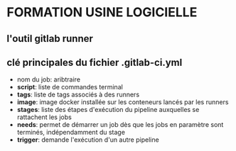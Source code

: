# FORMATION USINE LOGICIELLE

## l'outil gitlab runner

## clé principales du fichier .gitlab-ci.yml

* nom du job: aribtraire
* **script**: liste de commandes terminal
* **tags**: liste de tags associés à des runners
* **image**: image docker installée sur les conteneurs lancés par les runners
* **stages**: liste des étapes d'exécution du pipeline auxquelles se rattachent les jobs
* **needs**: permet de démarrer un job dès que les jobs en paramètre sont terminés, indépendamment du stage
* **trigger**: demande l'exécution d'un autre pipeline
